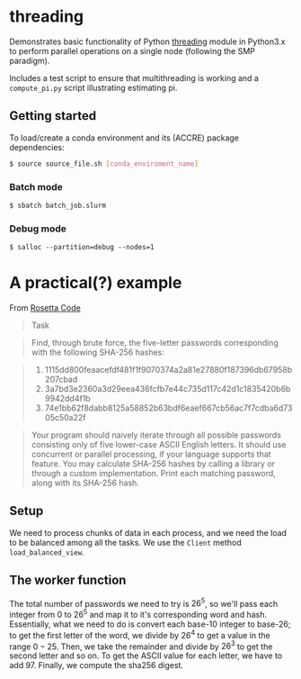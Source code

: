 # threading 
Demonstrates basic functionality of Python 
[threading](https://docs.python.org/3.5/library/threading.html) 
module in Python3.x to perform parallel operations on a single node (following
the SMP paradigm). 

Includes a test script to ensure that multithreading is working and a 
`compute_pi.py` script illustrating estimating pi. 

## Getting started
To load/create a conda environment and its (ACCRE) package dependencies:
```bash
$ source source_file.sh [conda_enviroment_name]
```

### Batch mode
```bash
$ sbatch batch_job.slurm
```

### Debug mode
```
$ salloc --partition=debug --nodes=1
```

# A practical(?) example

From [Rosetta Code](http://rosettacode.org/wiki/Parallel_Brute_Force#Python)

> Task

> Find, through brute force, the five-letter passwords corresponding with the following SHA-256 hashes:

> 1. 1115dd800feaacefdf481f1f9070374a2a81e27880f187396db67958b207cbad
> 2. 3a7bd3e2360a3d29eea436fcfb7e44c735d117c42d1c1835420b6b9942dd4f1b
> 3. 74e1bb62f8dabb8125a58852b63bdf6eaef667cb56ac7f7cdba6d7305c50a22f

> Your program should naively iterate through all possible passwords consisting only of five lower-case ASCII English letters. It should use concurrent or parallel processing, if your language supports that feature. You may calculate SHA-256 hashes by calling a library or through a custom implementation. Print each matching password, along with its SHA-256 hash.

## Setup

We need to process chunks of data in each process, and we need the load to be balanced among all the tasks. We use the `Client` method `load_balanced_view`.

## The worker function

The total number of passwords we need to try is $26^5$, so we'll pass each integer from $0$ to $26^5$ and map it to it's corresponding word and hash. Essentially, what we need to do is convert each base-10 integer to base-26; to get the first letter of the word, we divide by $26^4$ to get a value in the range $0-25$. Then, we take the remainder and divide by $26^3$ to get the second letter and so on. To get the ASCII value for each letter, we have to add $97$. Finally, we compute the sha256 digest.

